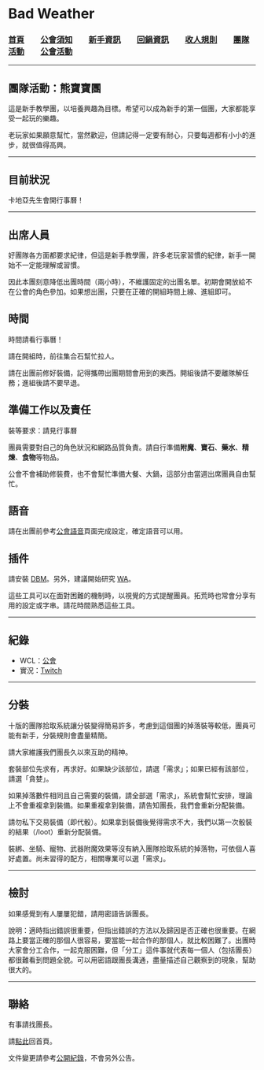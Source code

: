 # Bad Weather
### [首頁](index.html)　　[公會須知](guidelines.html)　　[新手資訊](newbies.html)　　[回鍋資訊](oldfriends.html)　　[收人規則](recruitment.html)　　[團隊活動](raid.html)　　[公會活動](activities.html)

---

## 團隊活動：熊寶寶團

這是新手教學團，以培養興趣為目標。希望可以成為新手的第一個團，大家都能享受一起玩的樂趣。

老玩家如果願意幫忙，當然歡迎，但請記得一定要有耐心，只要每週都有小小的進步，就很值得高興。

---

## 目前狀況

卡地亞先生會開行事曆！

---

## 出席人員

好團隊各方面都要求紀律，但這是新手教學團，許多老玩家習慣的紀律，新手一開始不一定能理解或習慣。

因此本團刻意降低出團時間（兩小時），不維護固定的出團名單。初期會開放給不在公會的角色參加。如果想出團，只要在正確的開組時間上線、進組即可。

## 時間

時間請看行事曆！

請在開組時，前往集合石幫忙拉人。

請在出團前修好裝備，記得攜帶出團期間會用到的東西。開組後請不要離隊解任務；進組後請不要早退。

## 準備工作以及責任

裝等要求：請見行事曆

團員需要對自己的角色狀況和網路品質負責。請自行準備**附魔**、**寶石**、**藥水**、**精煉**、**食物**等物品。

公會不會補助修裝費，也不會幫忙準備大餐、大鍋，這部分由當週出席團員自由幫忙。

## 語音

請在出團前參考[公會語音](voicechat.html)頁面完成設定，確定語音可以用。

## 插件

請安裝 [DBM](https://www.curseforge.com/wow/addons/deadly-boss-mods)。另外，建議開始研究 [WA](https://www.curseforge.com/wow/addons/weakauras-2)。

這些工具可以在面對困難的機制時，以視覺的方式提醒團員。拓荒時也常會分享有用的設定或字串。請花時間熟悉這些工具。

---

## 紀錄

- WCL：[公會](https://www.warcraftlogs.com/guild/reports-list/269517)
- 實況：[Twitch](https://www.twitch.tv/dalechou/videos)

---

## 分裝

十版的團隊拾取系統讓分裝變得簡易許多，考慮到這個團的掉落裝等較低，團員可能有新手，分裝規則會盡量精簡。

請大家維護我們團長久以來互助的精神。

套裝部位先求有，再求好。如果缺少該部位，請選「需求」；如果已經有該部位，請選「貪婪」。

如果掉落數件相同且自己需要的裝備，請全部選「需求」，系統會幫忙安排，理論上不會重複拿到裝備。如果重複拿到裝備，請告知團長，我們會重新分配裝備。

請勿私下交易裝備（即代骰）。如果拿到裝備後覺得需求不大，我們以第一次骰裝的結果（/loot）重新分配裝備。

裝綁、坐騎、寵物、武器附魔效果等沒有納入團隊拾取系統的掉落物，可依個人喜好處置。尚未習得的配方，相關專業可以選「需求」。

---

## 檢討

如果感覺到有人屢屢犯錯，請用密語告訴團長。

說明：適時指出錯誤很重要，但指出錯誤的方法以及歸因是否正確也很重要。在網路上要當正確的那個人很容易，要當能一起合作的那個人，就比較困難了。出團時大家會分工合作，一起克服困難，但「分工」這件事就代表每一個人（包括團長）都很難看到問題全貌。可以用密語跟團長溝通，盡量描述自己觀察到的現象，幫助很大的。

---

## 聯絡

有事請找團長。

請[點此](index.html)回首頁。

文件變更請參考[公開紀錄](https://github.com/dalechou/badweather.tw/commits/master/babybear.md)，不會另外公告。
